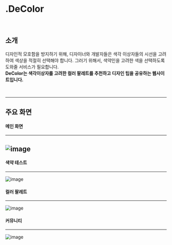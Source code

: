 # .DeColor

<br />

## 소개
 디자인적 모호함을 방지하기 위해, 디자이너와 개발자들은 색각 이상자들의 시선을 고려하여 색상을 적절히 선택해야 합니다. 그러기 위해서, 색약인을 고려한 색을 선택하도록 도와줄 서비스가 필요합니다.
<br />
**DeColor는 색각이상자를 고려한 컬러 팔레트를 추천하고 디자인 팁을 공유하는 웹사이트입니다.**

<br />

<hr />

## 주요 화면
#### 메인 화면
---
![image](https://github.com/LO-VE-0/2023-WSM-Project_DeColor/assets/88700243/f008fa86-9c91-45d4-9af9-5e7843ebdb00)
---

#### 색약 테스트
---
![image](https://github.com/LO-VE-0/2023-WSM-Project_DeColor/assets/88700243/e0fea143-d92c-43bd-b84e-4c0f874b880c)  

#### 컬러 팔레트
---
![image](https://github.com/LO-VE-0/2023-WSM-Project_DeColor/assets/88700243/69c82a71-17d3-4510-b79f-aa1540d52e06)


#### 커뮤니티
---
![image](https://user-images.githubusercontent.com/86298664/176343617-f383fef1-8417-43da-b44f-af960a028cbd.png)